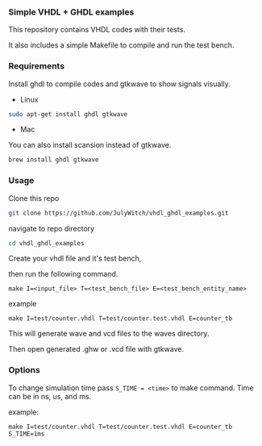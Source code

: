 ### Simple VHDL + GHDL examples

This repository contains VHDL codes with their tests.

It also includes a simple Makefile to compile and run the test bench.

### Requirements

Install ghdl to compile codes and gtkwave to show signals visually.

- Linux

```bash
sudo apt-get install ghdl gtkwave
```

- Mac

You can also install scansion instead of gtkwave.

```zsh
brew install ghdl gtkwave
```

### Usage

Clone this repo
```bash
git clone https://github.com/JulyWitch/vhdl_ghdl_examples.git
```

navigate to repo directory
```bash
cd vhdl_ghdl_examples
```

Create your vhdl file and it's test bench, 

then run the following command.

```
make I=<input_file> T=<test_bench_file> E=<test_bench_entity_name>
```

example

```
make I=test/counter.vhdl T=test/counter.test.vhdl E=counter_tb
```

This will generate wave and vcd files to the waves directory.

Then open generated .ghw or .vcd file with gtkwave.

### Options

To change simulation time pass `S_TIME = <time>` to make command. Time can be in ns, us, and ms.

example:

```
make I=test/counter.vhdl T=test/counter.test.vhdl E=counter_tb S_TIME=1ms
```
